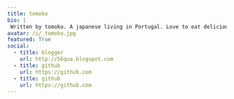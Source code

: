 ```yaml
---
title: tomoko
bio: |
 Written by tomoko. A japanese living in Portugal. Love to eat delicious dishes
avatar: /i/_tomoko.jpg
featured: True
social:
  - title: blogger
    url: http://56qua.blogspot.com
  - title: github
    url: https://github.com
  - title: github
    url: https://github.com
---
```

